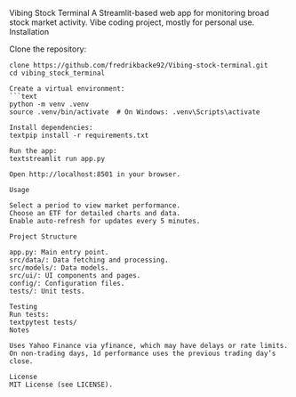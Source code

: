 Vibing Stock Terminal
A Streamlit-based web app for monitoring broad stock market activity. Vibe coding project, mostly for personal use.
Installation

Clone the repository:
```text
clone https://github.com/fredrikbacke92/Vibing-stock-terminal.git
cd vibing_stock_terminal

Create a virtual environment:
```text
python -m venv .venv
source .venv/bin/activate  # On Windows: .venv\Scripts\activate

Install dependencies:
textpip install -r requirements.txt

Run the app:
textstreamlit run app.py

Open http://localhost:8501 in your browser.

Usage

Select a period to view market performance.
Choose an ETF for detailed charts and data.
Enable auto-refresh for updates every 5 minutes.

Project Structure

app.py: Main entry point.
src/data/: Data fetching and processing.
src/models/: Data models.
src/ui/: UI components and pages.
config/: Configuration files.
tests/: Unit tests.

Testing
Run tests:
textpytest tests/
Notes

Uses Yahoo Finance via yfinance, which may have delays or rate limits.
On non-trading days, 1d performance uses the previous trading day’s close.

License
MIT License (see LICENSE).